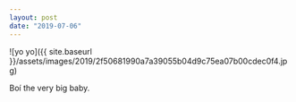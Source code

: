 ```yaml
---
layout: post
date: "2019-07-06"
---
```


![yo yo]({{ site.baseurl }}/assets/images/2019/2f50681990a7a39055b04d9c75ea07b00cdec0f4.jpg)

Boí the very big baby.
